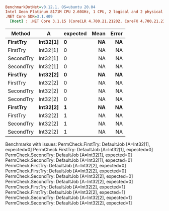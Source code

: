 ``` ini

BenchmarkDotNet=v0.12.1, OS=ubuntu 20.04
Intel Xeon Platinum 8171M CPU 2.60GHz, 1 CPU, 2 logical and 2 physical cores
.NET Core SDK=3.1.409
  [Host] : .NET Core 3.1.15 (CoreCLR 4.700.21.21202, CoreFX 4.700.21.21402), X64 RyuJIT


```
|    Method |        A | expected | Mean | Error |
|---------- |--------- |--------- |-----:|------:|
|  **FirstTry** | **Int32[1]** |        **0** |   **NA** |    **NA** |
|  FirstTry | Int32[1] |        0 |   NA |    NA |
| SecondTry | Int32[1] |        0 |   NA |    NA |
| SecondTry | Int32[1] |        0 |   NA |    NA |
|  **FirstTry** | **Int32[2]** |        **0** |   **NA** |    **NA** |
|  FirstTry | Int32[2] |        0 |   NA |    NA |
| SecondTry | Int32[2] |        0 |   NA |    NA |
| SecondTry | Int32[2] |        0 |   NA |    NA |
|  **FirstTry** | **Int32[2]** |        **1** |   **NA** |    **NA** |
|  FirstTry | Int32[2] |        1 |   NA |    NA |
| SecondTry | Int32[2] |        1 |   NA |    NA |
| SecondTry | Int32[2] |        1 |   NA |    NA |

Benchmarks with issues:
  PermCheck.FirstTry: DefaultJob [A=Int32[1], expected=0]
  PermCheck.FirstTry: DefaultJob [A=Int32[1], expected=0]
  PermCheck.SecondTry: DefaultJob [A=Int32[1], expected=0]
  PermCheck.SecondTry: DefaultJob [A=Int32[1], expected=0]
  PermCheck.FirstTry: DefaultJob [A=Int32[2], expected=0]
  PermCheck.FirstTry: DefaultJob [A=Int32[2], expected=0]
  PermCheck.SecondTry: DefaultJob [A=Int32[2], expected=0]
  PermCheck.SecondTry: DefaultJob [A=Int32[2], expected=0]
  PermCheck.FirstTry: DefaultJob [A=Int32[2], expected=1]
  PermCheck.FirstTry: DefaultJob [A=Int32[2], expected=1]
  PermCheck.SecondTry: DefaultJob [A=Int32[2], expected=1]
  PermCheck.SecondTry: DefaultJob [A=Int32[2], expected=1]
